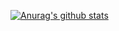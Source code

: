 [![Anurag's github stats](https://github-readme-stats.vercel.app/api?username=YUN-RU-TSENG&count_private=true&show_icons=true&theme=vue)](https://github.com/anuraghazra/github-readme-stats)
